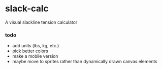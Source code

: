 # slack-calc
A visual slackline tension calculator

### todo
* add units (lbs, kg, etc.)
* pick better colors
* make a mobile version
* maybe move to sprites rather than dynamically drawn canvas elements
